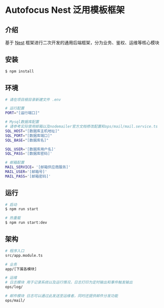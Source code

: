 # Autofocus Nest 泛用模板框架

## 介绍

基于 [Nest](https://github.com/nestjs/nest) 框架进行二次开发的通用后端框架，分为业务、鉴权、运维等核心模块

## 安装

```bash
$ npm install
```

## 环境

```bash
# 请在项目根目录新建文件 .env

# 运行配置
PORT="[运行端口]"

# Mysql数据库配置
# 请参考实际使用邮箱以及nodemailer官方文档修改配置和ops/mail/mail.service.ts
SQL_HOST="[数据库主机地址]"
SQL_PORT="[数据库端口]"
SQL_BASE="[数据库名]"

SQL_USER='[数据库用户名]'
SQL_PASS='[数据库密码]'

# 邮箱配置
MAIL_SERVICE= '[邮箱供应商服务]'
MAIL_USER='[邮箱号]'
MAIL_PASS='[邮箱密码]'
```

## 运行

````bash
# 启动
$ npm run start

# 热重载
$ npm run start:dev
````

## 架构

````bash
# 程序入口
src/app.module.ts

# 业务
app/[下属各模块]

# 运维
# 日志模块 用于记录系统以及运行情况，日志打印为定时输出和事件触发输出
ops/log/

# 邮件模块 日志可以通过此发送至运维者，同时还提供邮件分发功能
ops/mail/
